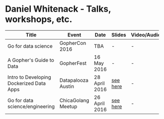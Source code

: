 # Daniel Whitenack - Talks, workshops, etc.

| Title  | Event | Date | Slides | Video/Audio |
|---|---|---|---|---|
| Go for data science  | GopherCon 2016 | TBA | - | - |
| A Gopher's Guide to Data  | GopherFest | 16 May 2016 | - | - |
| Intro to Developing Dockerized Data Apps  | Datapalooza Austin | 28 April 2016 | [see here](datapalooza2016) | - |
| Go for data science/engineering  | ChicaGolang Meetup | 26 April 2016 | [see here](chicagolang2016/go-data.slide) | - |
